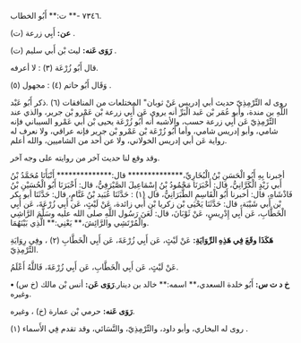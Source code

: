 ٧٣٤٦ -** ت:** أَبُو الخطاب.

**عن:** أَبِي زرعة (ت) .

**رَوَى عَنه:** ليث بْن أَبي سليم (ت) .

قال أَبُو زُرْعَة (٣) : لا أعرفه.

وَقَال أَبُو حاتم (٤) : مجهول (٥) .

روى له التِّرْمِذِيّ حديث أبي إدريس عَنْ ثوبان" المختلعات من المنافقات (٦) .ذكر أَبُو عَبْد اللَّهِ بن مندة، وأبو عُمَر بْن عَبد الْبَرِّ أنه يروي عَن أَبِي زرعة بْن عَمْرو بْن جرير، والذي عند التِّرْمِذِيّ عَن أَبِي زرعة حسب، والأشبه أنه أَبُو زُرْعَة يحيى بْن أَبي عَمْرو السيباني فإنه شامي، وأبو إدريس شامي، وأما أَبُو زُرْعَة بْن عَمْرو بْن جرير فإنه عراقي، ولا نعرف له رواية عَن أبي إدريس الخولاني، ولا عن أحد من الشاميين، والله أعلم.

وقد وقع لنا حديث آخر من روايته على وجه آخر.

أخبرنا بِهِ أَبُو الْحَسَنِ بْنُ الْبُخَارِيِّ،************** قال:************** أَنْبَأَنَا مُحَمَّدُ بْنُ أَبي زَيْدٍ الْكَرَّانِيُّ، قال: أَخْبَرَنَا مَحْمُودُ بْنُ إِسْمَاعِيلَ الصَّيْرَفِيُّ، قال: أَخْبَرَنَا أَبُو الْحُسَيْنِ بْنُ فَاذْشَاهِ، قال: أخبرنا أَبُو الْقَاسِمِ الطَّبَرَانِيُّ، قال (١) : حَدَّثَنَا عُبَيد بْنُ غَنَّامٍ، قال: حَدَّثَنَا أبو بكر بْن أَبي شَيْبَة، قال: حَدَّثَنَا يَحْيَى بْن زكريا بْن أَبي زائدة، عَنْ لَيْثٍ، عَن أَبِي زُرْعَةَ، عَن أَبِي الْخَطَّابِ، عَن أَبِي إِدْرِيسٍ، عَنْ ثَوْبَانَ، قال: لَعَنَ رَسُول اللَّهِ صلى الله عليه وسَلَّمَ الرَّاشِي والْمُرْتَشِي والرَّائِشَ،** يَعْنِي:** الَّذِي بَيْنَهُمَا.

**هَكَذَا وقَعَ فِي هَذِهِ الرِّوَايَةِ:** عَنْ لَيْثٍ، عَن أَبِي زُرْعَةَ، عَن أَبِي الْخَطَّابِ (٢) ، وفِي رِوَايَةِ التِّرْمِذِيّ.

عَنْ لَيْثٍ، عَن أَبِي الْخَطَّابِ، عَن أَبِي زُرْعَةَ، فَاللَّهُ أَعْلَمُ.

**• خ د ت س:** أَبُو خلدة السعدي،** اسمه:** خالد بن دينار.**رَوَى عَن:** أنس بْن مالك (خ س) وغيره.

**رَوَى عَنه:** حرمي بْن عمارة (خ) ، وغيره.

روى له البخاري، وأبو داود، والتِّرْمِذِيّ، والنَّسَائي، وقد تقدم فِي الأَسماء (١) .